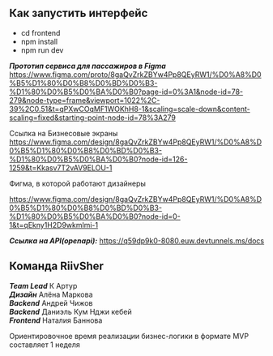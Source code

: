 ## Как запустить интерфейс

- cd frontend
- npm install
- npm run dev

***Прототип сервиса для пассажиров в Figma*** https://www.figma.com/proto/8gaQvZrkZBYw4Pp8QEyRW1/%D0%A8%D0%B5%D1%80%D0%B8%D0%BD%D0%B3-%D1%80%D0%B5%D0%BA%D0%B0?page-id=0%3A1&node-id=78-279&node-type=frame&viewport=1022%2C-39%2C0.51&t=qPXwCOqMF1WOKhH8-1&scaling=scale-down&content-scaling=fixed&starting-point-node-id=78%3A279

Ссылка на Бизнесовые экраны
https://www.figma.com/design/8gaQvZrkZBYw4Pp8QEyRW1/%D0%A8%D0%B5%D1%80%D0%B8%D0%BD%D0%B3-%D1%80%D0%B5%D0%BA%D0%B0?node-id=126-1259&t=Kkasv7T2vAV9ELOU-1

Фигма, в которой работают дизайнеры

https://www.figma.com/design/8gaQvZrkZBYw4Pp8QEyRW1/%D0%A8%D0%B5%D1%80%D0%B8%D0%BD%D0%B3-%D1%80%D0%B5%D0%BA%D0%B0?node-id=0-1&t=qEkny1H2D9wkmlmi-1

***Ссылка на API(openapi):*** https://q59dp9k0-8080.euw.devtunnels.ms/docs
## Команда RiivSher
***Team Lead*** К Артур  
***Дизайн*** Алёна Маркова  
***Backend*** Андрей Чижов  
***Backend*** Даниэль Кум Нджи кебей  
***Frontend*** Наталия Баннова

Ориентировочное время реализации бизнес-логики в формате MVP составляет 1 неделя
